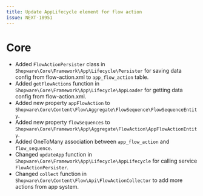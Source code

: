 ```yaml
---
title: Update AppLifecycle element for flow action
issue: NEXT-18951
---
```

# Core
* Added `FlowActionPersister` class in `Shopware\Core\Framework\App\Lifecycle\Persister` for saving data config from flow-action.xml to `app_flow_action` table.
* Added `getFlowActions` function in `Shopware\Core\Framework\App\Lifecycle\AppLoader` for getting data config from flow-action.xml.
* Added new property `appFlowAction` to `Shopware\Core\Content\Flow\Aggregate\FlowSequence\FlowSequenceEntity`.
* Added new property `flowSequences` to `Shopware\Core\Framework\App\Aggregate\FlowAction\AppFlowActionEntity`.
* Added OneToMany association between `app_flow_action` and `flow_sequence`.
* Changed `updateApp` function in `Shopware\Core\Framework\App\Lifecycle\AppLifecycle` for calling service `FlowActionPersister`.
* Changed `collect` function in `Shopware\Core\Content\Flow\Api\FlowActionCollector` to add more actions from app system.
